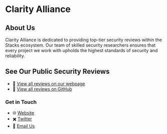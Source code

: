 # Clarity Alliance

## About Us
Clarity Alliance is dedicated to providing top-tier security reviews within the Stacks ecosystem. Our team of skilled security researchers ensures that every project we work with upholds the highest standards of security and reliability.

## See Our Public Security Reviews 
- 📑 [View all reviews on our webpage](https://www.clarityalliance.org/audit)
- 📄 [View all reviews on GitHub](https://github.com/Clarity-Alliance/audits)

### Get in Touch
- 🌐 [Website](https://www.clarityalliance.org)
- ✖️ [Twitter](https://x.com/ClarAllianceSTX)
- 📧 [Email Us](mailto:contact@clarityalliance.org)
